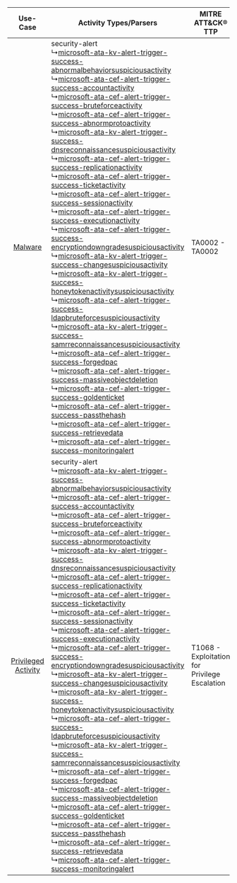 |    Use-Case    | Activity Types/Parsers    | MITRE ATT&CK® TTP    | Content    |
|:----:| ---- | ---- | ---- |
|    [Malware](../../../UseCases/uc_malware.md)    |  security-alert<br> ↳[microsoft-ata-kv-alert-trigger-success-abnormalbehaviorsuspiciousactivity](Ps/pC_microsoftatakvalerttriggersuccessabnormalbehaviorsuspiciousactivity.md)<br> ↳[microsoft-ata-cef-alert-trigger-success-accountactivity](Ps/pC_microsoftatacefalerttriggersuccessaccountactivity.md)<br> ↳[microsoft-ata-cef-alert-trigger-success-bruteforceactivity](Ps/pC_microsoftatacefalerttriggersuccessbruteforceactivity.md)<br> ↳[microsoft-ata-cef-alert-trigger-success-abnormprotoactivity](Ps/pC_microsoftatacefalerttriggersuccessabnormprotoactivity.md)<br> ↳[microsoft-ata-kv-alert-trigger-success-dnsreconnaissancesuspiciousactivity](Ps/pC_microsoftatakvalerttriggersuccessdnsreconnaissancesuspiciousactivity.md)<br> ↳[microsoft-ata-cef-alert-trigger-success-replicationactivity](Ps/pC_microsoftatacefalerttriggersuccessreplicationactivity.md)<br> ↳[microsoft-ata-cef-alert-trigger-success-ticketactivity](Ps/pC_microsoftatacefalerttriggersuccessticketactivity.md)<br> ↳[microsoft-ata-cef-alert-trigger-success-sessionactivity](Ps/pC_microsoftatacefalerttriggersuccesssessionactivity.md)<br> ↳[microsoft-ata-cef-alert-trigger-success-executionactivity](Ps/pC_microsoftatacefalerttriggersuccessexecutionactivity.md)<br> ↳[microsoft-ata-cef-alert-trigger-success-encryptiondowngradesuspiciousactivity](Ps/pC_microsoftatacefalerttriggersuccessencryptiondowngradesuspiciousactivity.md)<br> ↳[microsoft-ata-kv-alert-trigger-success-changesuspiciousactivity](Ps/pC_microsoftatakvalerttriggersuccesschangesuspiciousactivity.md)<br> ↳[microsoft-ata-kv-alert-trigger-success-honeytokenactivitysuspiciousactivity](Ps/pC_microsoftatakvalerttriggersuccesshoneytokenactivitysuspiciousactivity.md)<br> ↳[microsoft-ata-cef-alert-trigger-success-ldapbruteforcesuspiciousactivity](Ps/pC_microsoftatacefalerttriggersuccessldapbruteforcesuspiciousactivity.md)<br> ↳[microsoft-ata-kv-alert-trigger-success-samrreconnaissancesuspiciousactivity](Ps/pC_microsoftatakvalerttriggersuccesssamrreconnaissancesuspiciousactivity.md)<br> ↳[microsoft-ata-cef-alert-trigger-success-forgedpac](Ps/pC_microsoftatacefalerttriggersuccessforgedpac.md)<br> ↳[microsoft-ata-cef-alert-trigger-success-massiveobjectdeletion](Ps/pC_microsoftatacefalerttriggersuccessmassiveobjectdeletion.md)<br> ↳[microsoft-ata-cef-alert-trigger-success-goldenticket](Ps/pC_microsoftatacefalerttriggersuccessgoldenticket.md)<br> ↳[microsoft-ata-cef-alert-trigger-success-passthehash](Ps/pC_microsoftatacefalerttriggersuccesspassthehash.md)<br> ↳[microsoft-ata-cef-alert-trigger-success-retrievedata](Ps/pC_microsoftatacefalerttriggersuccessretrievedata.md)<br> ↳[microsoft-ata-cef-alert-trigger-success-monitoringalert](Ps/pC_microsoftatacefalerttriggersuccessmonitoringalert.md)<br> | TA0002 - TA0002<br>    | [<ul><li>4 Rules</li></ul><ul><li>2 Models</li></ul>](RM/r_m_microsoft_microsoft_advanced_threat_analytics_Malware.md) |
| [Privileged Activity](../../../UseCases/uc_privileged_activity.md) |  security-alert<br> ↳[microsoft-ata-kv-alert-trigger-success-abnormalbehaviorsuspiciousactivity](Ps/pC_microsoftatakvalerttriggersuccessabnormalbehaviorsuspiciousactivity.md)<br> ↳[microsoft-ata-cef-alert-trigger-success-accountactivity](Ps/pC_microsoftatacefalerttriggersuccessaccountactivity.md)<br> ↳[microsoft-ata-cef-alert-trigger-success-bruteforceactivity](Ps/pC_microsoftatacefalerttriggersuccessbruteforceactivity.md)<br> ↳[microsoft-ata-cef-alert-trigger-success-abnormprotoactivity](Ps/pC_microsoftatacefalerttriggersuccessabnormprotoactivity.md)<br> ↳[microsoft-ata-kv-alert-trigger-success-dnsreconnaissancesuspiciousactivity](Ps/pC_microsoftatakvalerttriggersuccessdnsreconnaissancesuspiciousactivity.md)<br> ↳[microsoft-ata-cef-alert-trigger-success-replicationactivity](Ps/pC_microsoftatacefalerttriggersuccessreplicationactivity.md)<br> ↳[microsoft-ata-cef-alert-trigger-success-ticketactivity](Ps/pC_microsoftatacefalerttriggersuccessticketactivity.md)<br> ↳[microsoft-ata-cef-alert-trigger-success-sessionactivity](Ps/pC_microsoftatacefalerttriggersuccesssessionactivity.md)<br> ↳[microsoft-ata-cef-alert-trigger-success-executionactivity](Ps/pC_microsoftatacefalerttriggersuccessexecutionactivity.md)<br> ↳[microsoft-ata-cef-alert-trigger-success-encryptiondowngradesuspiciousactivity](Ps/pC_microsoftatacefalerttriggersuccessencryptiondowngradesuspiciousactivity.md)<br> ↳[microsoft-ata-kv-alert-trigger-success-changesuspiciousactivity](Ps/pC_microsoftatakvalerttriggersuccesschangesuspiciousactivity.md)<br> ↳[microsoft-ata-kv-alert-trigger-success-honeytokenactivitysuspiciousactivity](Ps/pC_microsoftatakvalerttriggersuccesshoneytokenactivitysuspiciousactivity.md)<br> ↳[microsoft-ata-cef-alert-trigger-success-ldapbruteforcesuspiciousactivity](Ps/pC_microsoftatacefalerttriggersuccessldapbruteforcesuspiciousactivity.md)<br> ↳[microsoft-ata-kv-alert-trigger-success-samrreconnaissancesuspiciousactivity](Ps/pC_microsoftatakvalerttriggersuccesssamrreconnaissancesuspiciousactivity.md)<br> ↳[microsoft-ata-cef-alert-trigger-success-forgedpac](Ps/pC_microsoftatacefalerttriggersuccessforgedpac.md)<br> ↳[microsoft-ata-cef-alert-trigger-success-massiveobjectdeletion](Ps/pC_microsoftatacefalerttriggersuccessmassiveobjectdeletion.md)<br> ↳[microsoft-ata-cef-alert-trigger-success-goldenticket](Ps/pC_microsoftatacefalerttriggersuccessgoldenticket.md)<br> ↳[microsoft-ata-cef-alert-trigger-success-passthehash](Ps/pC_microsoftatacefalerttriggersuccesspassthehash.md)<br> ↳[microsoft-ata-cef-alert-trigger-success-retrievedata](Ps/pC_microsoftatacefalerttriggersuccessretrievedata.md)<br> ↳[microsoft-ata-cef-alert-trigger-success-monitoringalert](Ps/pC_microsoftatacefalerttriggersuccessmonitoringalert.md)<br> | T1068 - Exploitation for Privilege Escalation<br> | [<ul><li>1 Rules</li></ul>](RM/r_m_microsoft_microsoft_advanced_threat_analytics_Privileged_Activity.md)    |